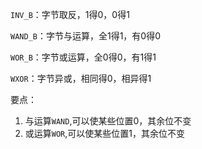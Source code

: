 `INV_B`：字节取反，1得0，0得1

`WAND_B`：字节与运算，全1得1，有0得0

`WOR_B`：字节或运算，全0得0，有1得1

`WXOR`：字节异或，相同得0，相异得1

要点：

1. 与运算`WAND`,可以使某些位置0，其余位不变
2. 或运算`WOR`,可以使某些位置1，其余位不变